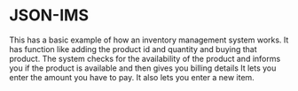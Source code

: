 # JSON-IMS

This has a basic example of how an inventory management system works.
It has function like adding the product id and quantity and buying that product.
The system checks for the availability of the product and informs you if the product is available and then gives you billing details
It lets you enter the amount you have to pay.
It also lets you enter a new item.
